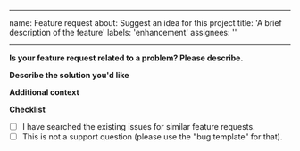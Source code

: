 ______________________________________________________________________

name: Feature request about: Suggest an idea for this project title: 'A brief
description of the feature' labels: 'enhancement' assignees: ''

______________________________________________________________________

**Is your feature request related to a problem? Please describe.**

<!---
A clear and concise description of what the problem is. Ex. I'm always frustrated when [...]
-->

**Describe the solution you'd like**

<!---
A clear and concise description of what you want to happen.
-->

**Additional context**

<!---
Add any other context or screenshots about the feature request here.
-->

**Checklist**

- [ ] I have searched the existing issues for similar feature requests.
- [ ] This is not a support question (please use the "bug template" for that).
